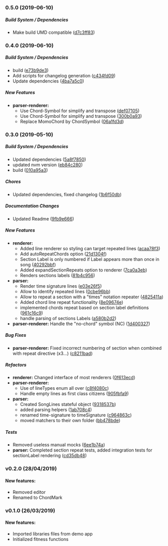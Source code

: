 ### 0.5.0 (2019-06-10)

##### Build System / Dependencies

*  Make build UMD compatible ([d7c3ff83](https://github.com/no-chris/chord-mark/commit/d7c3ff83c77eedfb052ad0671dd2ac6dfb7dce24))

### 0.4.0 (2019-06-10)

##### Build System / Dependencies

*  build ([e73b9de3](https://github.com/no-chris/chord-mark/commit/e73b9de312ceb71bfccac603461e743361d5ef5a))
*  Add scripts for changelog generation ([c434fd09](https://github.com/no-chris/chord-mark/commit/c434fd0983363da0b61299016e8f3c5bf4df7a9d))
*  Update dependencies ([4ba7a5c0](https://github.com/no-chris/chord-mark/commit/4ba7a5c05e9a4c134504f459ad0f290ff3502a0b))

##### New Features

* **parser-renderer:**
  *  Use Chord-Symbol for simplify and transpose ([def07105](https://github.com/no-chris/chord-mark/commit/def0710581c60c7e9e12655f2da9312c7237c0fe))
  *  Use Chord-Symbol for simplify and transpose ([300b0a93](https://github.com/no-chris/chord-mark/commit/300b0a932a3444771eb8b3442177c3315f0bf414))
  *  Replace MomoChord by ChordSymbol ([06a1fd3d](https://github.com/no-chris/chord-mark/commit/06a1fd3d5585efe0d665b16534e2f98ad8ba8a6d))

### 0.3.0 (2019-05-10)

##### Build System / Dependencies

*  Updated dependencies ([5a8f7850](https://github.com/no-chris/chord-mark/commit/5a8f7850425618f5f97006a3ea0a0d58b335019f))
*  updated nvm version ([eb84c280](https://github.com/no-chris/chord-mark/commit/eb84c2807fa1898e94f77a866e5274bb2c0e41d7))
*  build ([010a95a3](https://github.com/no-chris/chord-mark/commit/010a95a3bb00a03ec2c61c7160a18dbf6312c637))

##### Chores

*  Updated dependencies, fixed changelog ([1b6f50db](https://github.com/no-chris/chord-mark/commit/1b6f50db493a688e6e2c8f2e6460ae8d6d17f5ba))

##### Documentation Changes

*  Updated Readme ([9fb9e666](https://github.com/no-chris/chord-mark/commit/9fb9e6667e94944b9661b1357f14b69a489de4ec))

##### New Features

* **renderer:**
  *  Added line renderer so styling can target repeated lines ([acaa78f3](https://github.com/no-chris/chord-mark/commit/acaa78f35792735926859abbc09d1d96b842c343))
  *  Add autoRepeatChords option ([21d1304f](https://github.com/no-chris/chord-mark/commit/21d1304fc309ad5dee326f13f2510b545ea138cc))
  *  Section Label is only numbered if Label appears more than once in song ([40292bbf](https://github.com/no-chris/chord-mark/commit/40292bbf24119f72587886f634a18b0cacd96c71))
  *  Added expandSectionRepeats option to renderer ([7ca0a3eb](https://github.com/no-chris/chord-mark/commit/7ca0a3eb6835c48c19da9205a0d3dac8e2fc5ae9))
  *  Renders sections labels ([81b4c956](https://github.com/no-chris/chord-mark/commit/81b4c956cf87688e9d3e0596c292851635c1db0f))
* **parser:**
  *  Render time signature lines ([e03e26f5](https://github.com/no-chris/chord-mark/commit/e03e26f58feb2fb80cfb5464f0bdcd851d894c7c))
  *  Allow to identify repeated lines ([0cbe96bb](https://github.com/no-chris/chord-mark/commit/0cbe96bbde4e0bd0afcaa2b4ca7ceaf9b8cbfc50))
  *  Allow to repeat a section with a "times" notation repeater ([4825411a](https://github.com/no-chris/chord-mark/commit/4825411a6703986274c3f7180d40ae76dc642855))
  *  Added chord line repeat functionality ([8e09674e](https://github.com/no-chris/chord-mark/commit/8e09674ecfb6861501764a06dc3a31c5b2410206))
  *  implemented chords repeat based on section label definitions ([961c16c9](https://github.com/no-chris/chord-mark/commit/961c16c9df2ef3772cc8dd1063d2dafa49355bcf))
  *  handle parsing of sections Labels ([a580b2d2](https://github.com/no-chris/chord-mark/commit/a580b2d2dff8f2616c87c55771925618cd5898d8))
* **parser-renderer:**  Handle the "no-chord" symbol (NC) ([1d400327](https://github.com/no-chris/chord-mark/commit/1d4003274c20a337e18de85deeb5707a8e807803))

##### Bug Fixes

* **parser-renderer:**  Fixed incorrect numbering of section when combined with repeat directive (x3...) ([c8211bad](https://github.com/no-chris/chord-mark/commit/c8211badbd2463610314d03d958695c0b94be703))

##### Refactors

* **renderer:**  Changed interface of most renderers ([0f613ecd](https://github.com/no-chris/chord-mark/commit/0f613ecd7815f9905ccd39c25dcef728857c55f5))
* **parser-renderer:**
  *  Use of lineTypes enum all over ([c8f4080c](https://github.com/no-chris/chord-mark/commit/c8f4080ce7c0a4dd57b98d7292169f5313842898))
  *  Handle empty lines as first class citizens ([905fbfa9](https://github.com/no-chris/chord-mark/commit/905fbfa906506d6a37e6259c21ae69078c627de5))
* **parser:**
  *  Created SongLines stateful object ([9318537b](https://github.com/no-chris/chord-mark/commit/9318537bb711c37b2f0098e61c80f4ce3c7e5f1b))
  *  added parsing helpers ([1ab708c4](https://github.com/no-chris/chord-mark/commit/1ab708c428ff6c7c8ebada3059b1ddec2193236b))
  *  renamed time-signature to timeSignature ([c964863c](https://github.com/no-chris/chord-mark/commit/c964863c7a496b425b6680a33154584ffffe5f67))
  *  moved matchers to their own folder ([bb478bde](https://github.com/no-chris/chord-mark/commit/bb478bdee2e5e2632cb879fb0eb7b5a682024645))

##### Tests

*  Removed useless manual mocks ([6ee1b74a](https://github.com/no-chris/chord-mark/commit/6ee1b74a2c4020a4f1cc2b3f3de5f8724686d162))
* **parser:**  Completed section repeat tests, added integration tests for sectionLabel rendering ([cd35db48](https://github.com/no-chris/chord-mark/commit/cd35db489e34dacc2d34db86c262b4709f54f48b))


### v0.2.0 (28/04/2019)

#### New features:

- Removed editor
- Renamed to ChordMark

### v0.1.0 (26/03/2019)

#### New features:

- Imported libraries files from demo app
- Initialized fitness functions
